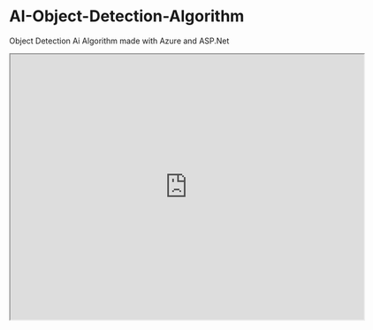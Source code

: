 # AI-Object-Detection-Algorithm
Object Detection Ai Algorithm made with Azure and ASP.Net

<iframe src="https://drive.google.com/file/d/1aO8Zd3JCsOOxXRgO9ZnqU9IJgBfOgs9L/preview" width="640" height="480" allow="autoplay"></iframe>
